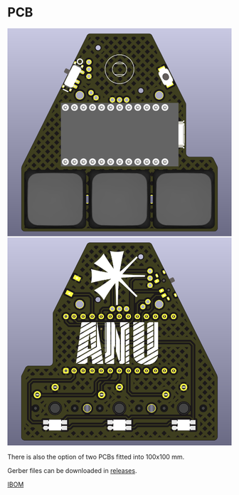 # PCB
 
![front](../pics/render_pcb_front.png)
![back](../pics/render_pcb_back.png)

There is also the option of two PCBs fitted into 100x100 mm.

Gerber files can be downloaded in [releases](https://github.com/aroum/anu/releases).

[IBOM](https://htmlpreview.github.io/?https://github.com/aroum/anu/blob/master/pcb/ibom/ibom.html)
